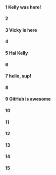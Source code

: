 #### 1 Kelly was here!
#### 2
#### 3 Vicky is here
#### 4
#### 5 Hai Kelly
#### 6
#### 7 hello, sup!
#### 8
#### 9 GitHub is awesome
#### 10
#### 11
#### 12
#### 13
#### 14
#### 15